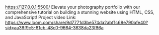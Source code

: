 https://127.0.0.1:5500/
Elevate your photography portfolio with our comprehensive tutorial on building a stunning website using HTML, CSS, and JavaScript!
Project video Link: https://www.loom.com/share/9d7771d3be574da2abf1c68e790afe40?sid=aa36f9c5-61cb-48c0-9664-3638da23f86a

